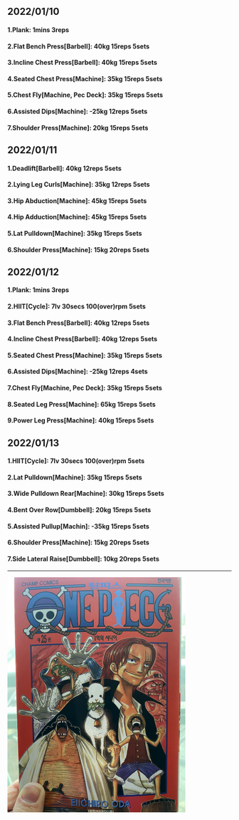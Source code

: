 ## 2022/01/10
#### 1.Plank: 1mins 3reps
#### 2.Flat Bench Press\[Barbell\]: 40kg 15reps 5sets
#### 3.Incline Chest Press\[Barbell]: 40kg 15reps 5sets
#### 4.Seated Chest Press\[Machine\]: 35kg 15reps 5sets
#### 5.Chest Fly\[Machine, Pec Deck\]: 35kg 15reps 5sets
#### 6.Assisted Dips\[Machine\]: -25kg 12reps 5sets
#### 7.Shoulder Press\[Machine\]: 20kg 15reps 5sets

## 2022/01/11
#### 1.Deadlift\[Barbell\]: 40kg 12reps 5sets
#### 2.Lying Leg Curls\[Machine\]: 35kg 12reps 5sets
#### 3.Hip Abduction\[Machine\]: 45kg 15reps 5sets
#### 4.Hip Adduction\[Machine\]: 45kg 15reps 5sets
#### 5.Lat Pulldown\[Machine\]: 35kg 15reps 5sets
#### 6.Shoulder Press\[Machine\]: 15kg 20reps 5sets

## 2022/01/12
#### 1.Plank: 1mins 3reps
#### 2.HIIT\[Cycle\]: 7lv 30secs 100(over)rpm 5sets
#### 3.Flat Bench Press\[Barbell\]: 40kg 12reps 5sets
#### 4.Incline Chest Press\[Barbell]: 40kg 12reps 5sets
#### 5.Seated Chest Press\[Machine\]: 35kg 15reps 5sets
#### 6.Assisted Dips\[Machine\]: -25kg 12reps 4sets
#### 7.Chest Fly\[Machine, Pec Deck\]: 35kg 15reps 5sets
#### 8.Seated Leg Press\[Machine\]: 65kg 15reps 5sets
#### 9.Power Leg Press\[Machine\]: 40kg 15reps 5sets

## 2022/01/13
#### 1.HIIT\[Cycle\]: 7lv 30secs 100(over)rpm 5sets
#### 2.Lat Pulldown\[Machine\]: 35kg 15reps 5sets
#### 3.Wide Pulldown Rear\[Machine\]: 30kg 15reps 5sets
#### 4.Bent Over Row\[Dumbbell\]: 20kg 15reps 5sets
#### 5.Assisted Pullup\[Machin]: -35kg 15reps 5sets
#### 6.Shoulder Press\[Machine\]: 15kg 20reps 5sets
#### 7.Side Lateral Raise\[Dumbbell\]: 10kg 20reps 5sets


---

<img src='./_resources/__025.png' width='400px' />
